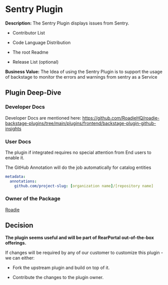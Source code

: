 # Sentry Plugin

**Description:** The Sentry Plugin displays issues from Sentry.

- Contributor List

- Code Language Distribution

- The root Readme

- Release List (optional)

**Business Value:** The Idea of using the Sentry Plugin is to support the usage of backstage to monitor the errors and warnings from sentry as a Service


## Plugin Deep-Dive


### Developer Docs

Developer Docs are mentioned here: https://github.com/RoadieHQ/roadie-backstage-plugins/tree/main/plugins/frontend/backstage-plugin-github-insights

### User Docs

The plugin if integrated requires no special attention from End users to enable it.

The GitHub Annotation will do the job automatically for catalog entities

```yaml
metadata:
  annotations:
    github.com/project-slug: [organization name]/[repository name]
```

### Owner of the Package

[Roadie](https://github.com/RoadieHQ/roadie-backstage-plugins/tree/main/plugins/frontend/backstage-plugin-github-insights)

## Decision

**The plugin seems useful and will be part of RearPortal out-of-the-box offerings.**

If changes will be required by any of our customer to customize this plugin - we can either:

- Fork the upstream plugin and build on top of it.

- Contribute the changes to the plugin owner.

